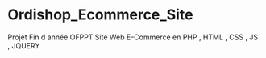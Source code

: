 # Ordishop_Ecommerce_Site
Projet Fin d année OFPPT Site Web E-Commerce en PHP , HTML , CSS , JS , JQUERY
